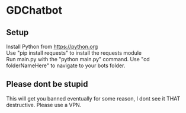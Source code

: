 # GDChatbot
## Setup
Install Python from https://python.org  
Use "pip install requests" to install the requests module  
Run main.py with the "python main.py" command. Use "cd folderNameHere" to navigate to your bots folder.
## Please dont be stupid
This will get you banned eventually for some reason, I dont see it THAT destructive. Please use a VPN.

